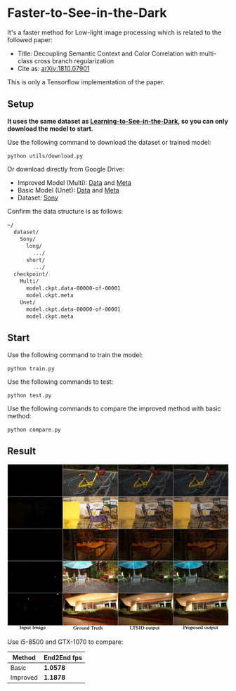 # Faster-to-See-in-the-Dark

It's a faster method for Low-light image processing which is related to the followed paper:

- Title: Decoupling Semantic Context and Color Correlation with multi-class cross branch regularization
- Cite as: [arXiv:1810.07901](https://arxiv.org/abs/1810.07901)

This is only a Tensorflow implementation of the paper.

## Setup

**It uses the same dataset as [Learning-to-See-in-the-Dark](https://github.com/cchen156/Learning-to-See-in-the-Dark), so you can only download the model to start.**

Use the following command to download the dataset or trained model:

```
python utils/download.py
```

Or download directly from Google Drive:

- Improved Model (Multi): [Data](https://drive.google.com/file/d/12yTMuJ6ldziXcIkIec2UmWs0urvDBYqn/view?usp=sharing) and [Meta](https://drive.google.com/file/d/1CRgzPUWFdo3qMhCrTh-GWYZ0D6SDhm74/view?usp=sharing)
- Basic Model (Unet): [Data](https://drive.google.com/file/d/1wmx7AM6XWHjHIvpErmIouQgbQoMxAymG/view?usp=sharing) and [Meta](https://drive.google.com/file/d/1OmrGMng1QuwUa8lf-_wBVvbRJwBr0ETr/view?usp=sharing)
- Dataset: [Sony](https://drive.google.com/file/d/10kpAcvldtcb9G2ze5hTcF1odzu4V_Zvh/view?usp=sharing)


Confirm the data structure is as follows:

```
~/
  dataset/
    Sony/
      long/
        .../
      short/
        .../
  checkpoint/
    Multi/
      model.ckpt.data-00000-of-00001
      model.ckpt.meta
    Unet/
      model.ckpt.data-00000-of-00001
      model.ckpt.meta

```

## Start

Use the following command to train the model:

```
python train.py
```

Use the following commands to test:

```
python test.py
```

Use the following commands to compare the improved method with basic method:

```
python compare.py
```

## Result

![Rusult](docs/imgs/result.png)

Use i5-8500 and GTX-1070 to compare:

| Method | End2End fps |
| ------ | ------ |
| Basic | **1.0578** |
| Improved | **1.1878** |
